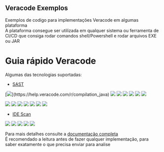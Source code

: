 ## Veracode Exemplos
Exemplos de codigo para implementações Veracode em algumas plataforma <br>
A plataforma consegue ser utilizada em qualquer sistema ou ferramenta de CI/CD que consiga rodar comandos shell/Powershell e rodar arquivos EXE ou JAR <br>

# Guia rápido Veracode
Algumas das tecnologias suportadas:
- [SAST](https://help.veracode.com/r/c_comp_quickref)
<p align="left">
    [<img src="https://img.shields.io/badge/Java-ED8B00?style=for-the-badge&logo=java&logoColor=white" />](https://help.veracode.com/r/compilation_java)
    <img src="https://img.shields.io/badge/C%23-239120?style=for-the-badge&logo=c-sharp&logoColor=white" />
    <img src="https://img.shields.io/badge/C%2B%2B-00599C?style=for-the-badge&logo=c%2B%2B&logoColor=white" />
    <img src="https://img.shields.io/badge/JavaScript-323330?style=for-the-badge&logo=javascript&logoColor=F7DF1E" />
    <img src="https://img.shields.io/badge/Python-3776AB?style=for-the-badge&logo=python&logoColor=white" />
    <img src="https://img.shields.io/badge/Swift-FA7343?style=for-the-badge&logo=swift&logoColor=white" />
    <img src="https://img.shields.io/badge/PHP-777BB4?style=for-the-badge&logo=php&logoColor=white" />
 </p>
<p align="left">
    <img src="https://img.shields.io/badge/Kotlin-0095D5?&style=for-the-badge&logo=kotlin&logoColor=white" />
    <img src="https://img.shields.io/badge/Go-00ADD8?style=for-the-badge&logo=go&logoColor=white" />
    <img src="https://img.shields.io/badge/Ruby-CC342D?style=for-the-badge&logo=ruby&logoColor=white" />
    <img src="https://img.shields.io/badge/Groovy-5E97B6?style=for-the-badge&logo=Apache%20Groovy&logoColor=white" />
    <img src="https://img.shields.io/badge/Perl-39457E?style=for-the-badge&logo=perl&logoColor=white" />
    <img src="https://img.shields.io/badge/React-20232A?style=for-the-badge&logo=react&logoColor=61DAFB" />
    <img src="https://img.shields.io/badge/Scala-DC322F?style=for-the-badge&logo=scala&logoColor=white" />
 </p>
 
- [IDE Scan](https://help.veracode.com/r/c_master_greenlight)
<p align="left">
    <img src="https://img.shields.io/badge/Visual_Studio-5C2D91?style=for-the-badge&logo=visual%20studio&logoColor=white" />
    <img src="https://img.shields.io/badge/Visual_Studio_Code-0078D4?style=for-the-badge&logo=visual%20studio%20code&logoColor=white" />
    <img src="https://img.shields.io/badge/Eclipse-2C2255?style=for-the-badge&logo=eclipse&logoColor=white" />
    <img src="https://img.shields.io/badge/IntelliJIDEA-000000.svg?style=for-the-badge&logo=intellij-idea&logoColor=white" />
    <img src="https://img.shields.io/badge/Android_Studio-3DDC84?style=for-the-badge&logo=android-studio&logoColor=white" />
 </p>

Para mais detalhes consulte a [documentação completa](https://help.veracode.com/) <br>
É recomendado a leitura antes de fazer qualquer implementação, para saber exatamente o que precisa enviar para analise
